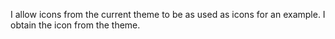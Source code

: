 I allow icons from the current theme to be as used as icons for an example. I obtain the icon from the theme.